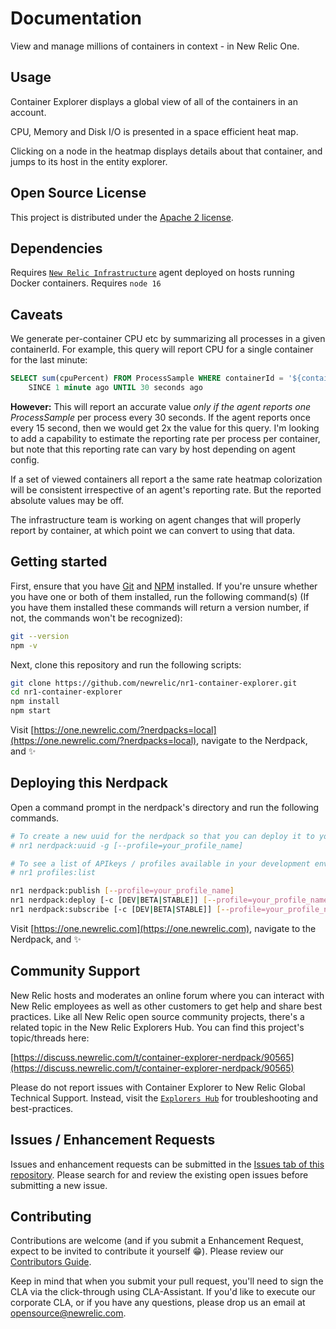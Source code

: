# Documentation

View and manage millions of containers in context - in New Relic One.

## Usage

Container Explorer displays a global view of all of the containers in an account.

CPU, Memory and Disk I/O is presented in a space efficient heat map.

Clicking on a node in the heatmap displays details about that container, and jumps to its host in the entity explorer.

## Open Source License

This project is distributed under the [Apache 2 license](https://github.com/newrelic/nr1-container-explorer/blob/main/LICENSE).

## Dependencies

Requires [`New Relic Infrastructure`](https://newrelic.com/products/infrastructure) agent deployed on hosts running Docker containers.
Requires `node 16`

## Caveats

We generate per-container CPU etc by summarizing all processes in a given containerId. For example, this query
will report CPU for a single container for the last minute:

```sql
SELECT sum(cpuPercent) FROM ProcessSample WHERE containerId = '${containerId}'
    SINCE 1 minute ago UNTIL 30 seconds ago
```

**However:** This will report an accurate value _only if the agent reports one ProcessSample_ per process
every 30 seconds. If the agent reports once every 15 second, then we would get 2x the value for this query.
I'm looking to add a capability to estimate the reporting rate per process per container, but note that this
reporting rate can vary by host depending on agent config.

If a set of viewed containers all report a the same rate heatmap colorization will be consistent irrespective of
an agent's reporting rate. But the reported absolute values may be off.

The infrastructure team is working on agent changes that will properly report by container, at which point
we can convert to using that data.

## Getting started

First, ensure that you have [Git](https://git-scm.com/book/en/v2/Getting-Started-Installing-Git) and [NPM](https://www.npmjs.com/get-npm) installed. If you're unsure whether you have one or both of them installed, run the following command(s) (If you have them installed these commands will return a version number, if not, the commands won't be recognized):

```bash
git --version
npm -v
```

Next, clone this repository and run the following scripts:

```bash
git clone https://github.com/newrelic/nr1-container-explorer.git
cd nr1-container-explorer
npm install
npm start
```

Visit [https://one.newrelic.com/?nerdpacks=local](https://one.newrelic.com/?nerdpacks=local), navigate to the Nerdpack, and :sparkles:

## Deploying this Nerdpack

Open a command prompt in the nerdpack's directory and run the following commands.

```bash
# To create a new uuid for the nerdpack so that you can deploy it to your account:
# nr1 nerdpack:uuid -g [--profile=your_profile_name]

# To see a list of APIkeys / profiles available in your development environment:
# nr1 profiles:list

nr1 nerdpack:publish [--profile=your_profile_name]
nr1 nerdpack:deploy [-c [DEV|BETA|STABLE]] [--profile=your_profile_name]
nr1 nerdpack:subscribe [-c [DEV|BETA|STABLE]] [--profile=your_profile_name]
```

Visit [https://one.newrelic.com](https://one.newrelic.com), navigate to the Nerdpack, and :sparkles:

## Community Support

New Relic hosts and moderates an online forum where you can interact with New Relic employees as well as other customers to get help and share best practices. Like all New Relic open source community projects, there's a related topic in the New Relic Explorers Hub. You can find this project's topic/threads here:

[https://discuss.newrelic.com/t/container-explorer-nerdpack/90565](https://discuss.newrelic.com/t/container-explorer-nerdpack/90565)

Please do not report issues with Container Explorer to New Relic Global Technical Support. Instead, visit the [`Explorers Hub`](https://discuss.newrelic.com/c/build-on-new-relic) for troubleshooting and best-practices.

## Issues / Enhancement Requests

Issues and enhancement requests can be submitted in the [Issues tab of this repository](https://github.com/newrelic/nr1-container-explorer/issues). Please search for and review the existing open issues before submitting a new issue.

## Contributing

Contributions are welcome (and if you submit a Enhancement Request, expect to be invited to contribute it yourself :grin:). Please review our [Contributors Guide](https://github.com/newrelic/nr1-container-explorer/blob/main/CONTRIBUTING.md).

Keep in mind that when you submit your pull request, you'll need to sign the CLA via the click-through using CLA-Assistant. If you'd like to execute our corporate CLA, or if you have any questions, please drop us an email at opensource@newrelic.com.
